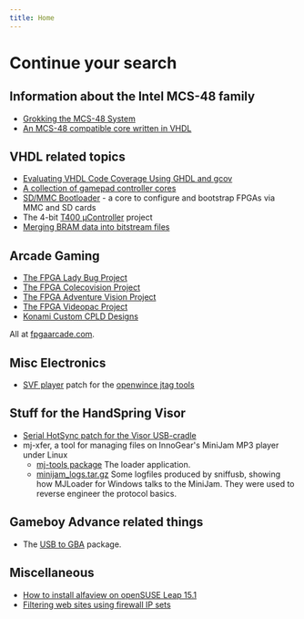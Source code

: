 ```yaml
---
title: Home
---
```

# Continue your search #

## Information about the Intel MCS-48 family ##
- [Grokking the MCS-48 System](mcs-48/mcs-48.pdf)
- [An MCS-48 compatible core written in VHDL](http://opencores.org/project,t48)

## VHDL related topics ##
- [Evaluating VHDL Code Coverage Using GHDL and gcov](ghdl_gcov/ghdl_gcov.html)
- [A collection of gamepad controller cores](http://opencores.org/project,gamepads)
- [SD/MMC Bootloader](http://opencores.org/project,spi_boot) - a core to configure and bootstrap FPGAs via MMC and SD cards
- The 4-bit [T400 µController](http://opencores.org/project,t400) project
- [Merging BRAM data into bitstream files](BRAM_Bitstreams.html)

## Arcade Gaming ##
- [The FPGA Lady Bug Project](http://home.freeuk.com/fpgaarcade/lady_main.htm)
- [The FPGA Colecovision Project](http://home.freeuk.com/fpgaarcade/cv.htm)
- [The FPGA Adventure Vision Project](http://home.freeuk.com/fpgaarcade/av.htm)
- [The FPGA Videopac Project](http://home.freeuk.com/fpgaarcade/videopac.htm)
- [Konami Custom CPLD Designs](http://home.freeuk.com/fpgaarcade/konami_customs.html)

All at [fpgaarcade.com](http://www.fpgaarcade.com/).

## Misc Electronics ##
- [SVF player](http://sourceforge.net/tracker/index.php?func=detail&aid=1074347&group_id=52603&atid=469852) patch for the [openwince jtag tools](http://openwince.sourceforge.net/jtag.php)

## Stuff for the HandSpring Visor ##
- [Serial HotSync patch for the Visor USB-cradle](visor_cradle/serial_patch.html)
- mj-xfer, a tool for managing files on InnoGear's MiniJam MP3 player under Linux
  - [mj-tools package](http://sourceforge.net/projects/mj-tools/) The loader application.
  - [minijam_logs.tar.gz](mj-xfer/minijam_logs.tar.gz) Some logfiles produced by sniffusb, showing how MJLoader for Windows talks to the MiniJam. They were used to reverse engineer the protocol basics.

## Gameboy Advance related things ##
- The [USB to GBA](usb_gba/usb_gba.html) package.

## Miscellaneous
- [How to install alfaview on openSUSE Leap 15.1](misc/alfaview.html)
- [Filtering web sites using firewall IP sets](misc/openwrt_ipset.html)
